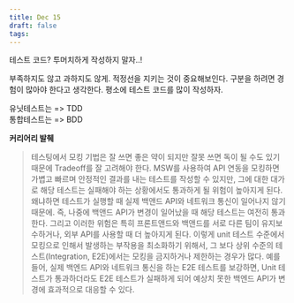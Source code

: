 ```yaml
---
title: Dec 15
draft: false
tags:
---
```

테스트 코드? 투머치하게 작성하지 말자..!

부족하지도 않고 과하지도 않게. 적정선을 지키는 것이 중요해보인다. 구분을 하려면 경험이 많아야 한다고 생각한다. 평소에 테스트 코드를 많이 작성하자.

유닛테스트는 => TDD  
통합테스트는 => BDD

**커리어리 발췌**
> 테스팅에서 모킹 기법은 잘 쓰면 좋은 약이 되지만 잘못 쓰면 독이 될 수도 있기 때문에 Tradeoff를 잘 고려해야 한다. MSW를 사용하여 API 연동을 모킹하면 가볍고 빠르며 안정적인 결과를 내는 테스트를 작성할 수 있지만, 그에 대한 대가로 해당 테스트는 실패해야 하는 상황에서도 통과하게 될 위험이 높아지게 된다. 왜냐하면 테스트가 실행할 때 실제 백앤드 API와 네트워크 통신이 일어나지 않기 때문에. 즉, 나중에 백앤드 API가 변경이 일어났을 때 해당 테스트는 여전히 통과한다. 그리고 이러한 위험은 특히 프론트앤드와 백앤드를 서로 다른 팀이 유지보수하거나, 외부 API를 사용할 때 더 높아지게 된다. 이렇게 unit 테스트 수준에서 모킹으로 인해서 발생하는 부작용을 최소화하기 위해서, 그 보다 상위 수준의 테스트(Integration, E2E)에서는 모킹을 금지하거나 제한하는 경우가 많다. 예를 들어, 실제 백엔드 API와 네트워크 통신을 하는 E2E 테스트를 보강하면, Unit 테스트가 통과하더라도 E2E 테스트가 실패하게 되어 예상치 못한 백엔드 API가 변경에 효과적으로 대응할 수 있다. 
